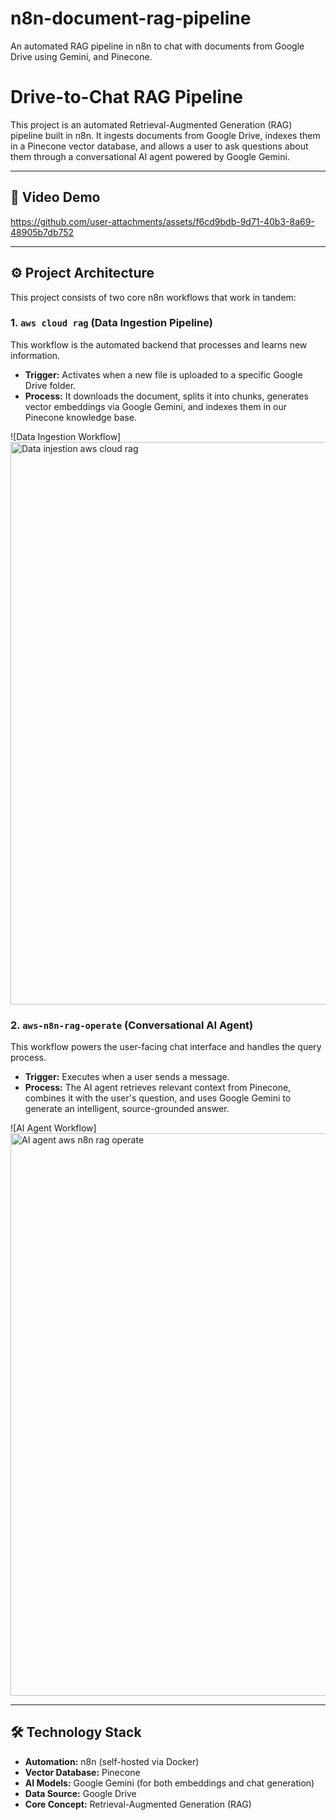 # n8n-document-rag-pipeline
An automated RAG pipeline in n8n to chat with documents from Google Drive using Gemini, and Pinecone.

# Drive-to-Chat RAG Pipeline

This project is an automated Retrieval-Augmented Generation (RAG) pipeline built in n8n. It ingests documents from Google Drive, indexes them in a Pinecone vector database, and allows a user to ask questions about them through a conversational AI agent powered by Google Gemini.

---

## 🎥 Video Demo



https://github.com/user-attachments/assets/f6cd9bdb-9d71-40b3-8a69-48905b7db752



---

## ⚙️ Project Architecture

This project consists of two core n8n workflows that work in tandem:

### 1. `aws cloud rag` (Data Ingestion Pipeline)
This workflow is the automated backend that processes and learns new information.

* **Trigger:** Activates when a new file is uploaded to a specific Google Drive folder.
* **Process:** It downloads the document, splits it into chunks, generates vector embeddings via Google Gemini, and indexes them in our Pinecone knowledge base.

![Data Ingestion Workflow]<img width="1440" height="900" alt="Data injestion aws cloud rag" src="https://github.com/user-attachments/assets/08fe3bff-2295-4a43-8c97-73633b0bef07" />


### 2. `aws-n8n-rag-operate` (Conversational AI Agent)
This workflow powers the user-facing chat interface and handles the query process.

* **Trigger:** Executes when a user sends a message.
* **Process:** The AI agent retrieves relevant context from Pinecone, combines it with the user's question, and uses Google Gemini to generate an intelligent, source-grounded answer.

![AI Agent Workflow]<img width="1440" height="900" alt="AI agent aws n8n rag operate" src="https://github.com/user-attachments/assets/90fa73c5-c280-4d46-ae5c-15e9b233f381" />


---

## 🛠️ Technology Stack

* **Automation:** n8n (self-hosted via Docker)
* **Vector Database:** Pinecone
* **AI Models:** Google Gemini (for both embeddings and chat generation)
* **Data Source:** Google Drive
* **Core Concept:** Retrieval-Augmented Generation (RAG)
